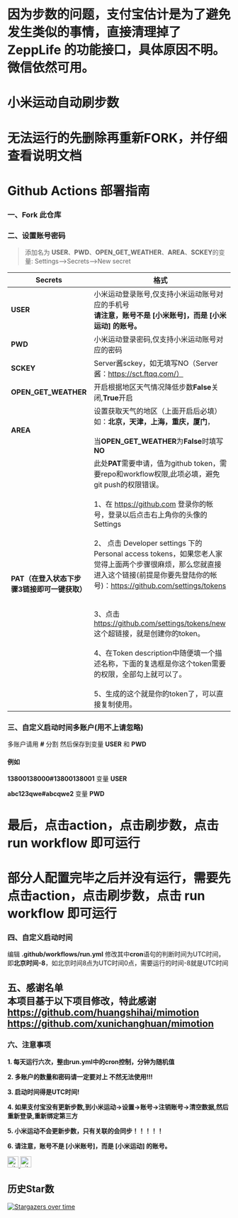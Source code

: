 # 因为步数的问题，支付宝估计是为了避免发生类似的事情，直接清理掉了 ZeppLife 的功能接口，具体原因不明。微信依然可用。

# 小米运动自动刷步数

# 无法运行的先删除再重新FORK，并仔细查看说明文档

# Github Actions 部署指南
### 一、Fork 此仓库

### 二、设置账号密码
> 添加名为  **USER**、**PWD**、**OPEN_GET_WEATHER**、**AREA**、**SCKEY**的变量: Settings-->Secrets-->New secret  

| Secrets |  格式  |
| -------- | ----- |
| **USER** |   小米运动登录账号,仅支持小米运动账号对应的手机号<br>**请注意，账号不是 [小米账号]，而是 [小米运动] 的账号。**|
| **PWD**|   小米运动登录密码,仅支持小米运动账号对应的密码|
|**SCKEY**|Server酱sckey，如无填写NO（Server酱：https://sct.ftqq.com/）|
| **OPEN_GET_WEATHER**|   开启根据地区天气情况降低步数**False**关闭,**True**开启|
| **AREA** |   设置获取天气的地区（上面开启后必填）如：**北京，天津，上海，重庆，厦门**，<br><br>当**OPEN_GET_WEATHER**为**False**时填写**NO**|
| **PAT（在登入状态下步骤3链接即可一键获取）**|此处**PAT**需要申请，值为github token，需要repo和workflow权限,此项必填，避免git push的权限错误。<br><br>1、在 https://github.com 登录你的帐号，登录以后点击右上角你的头像的Settings<br><br>2、 点击 Developer settings 下的 Personal access tokens，如果您老人家觉得上面两个步骤很麻烦，那么您就直接进入这个链接(前提是你要先登陆你的帐号)：https://github.com/settings/tokens<br><br><br>3、点击 https://github.com/settings/tokens/new 这个超链接，就是创建你的token。<br><br>4、在Token description中随便填一个描述名称，下面的复选框是你这个token需要的权限，全部勾上就可以了。<br><br>5、生成的这个就是你的token了，可以直接复制使用。|<br>


### 三、自定义启动时间多账户(用不上请忽略)

多账户请用 **#** 分割 然后保存到变量 **USER** 和 **PWD**

#### 例如

**13800138000#13800138001** 变量 **USER**

**abc123qwe#abcqwe2** 变量 **PWD**

# 最后，点击action，点击刷步数，点击 run workflow 即可运行

# 部分人配置完毕之后并没有运行，需要先点击action，点击刷步数，点击 run workflow 即可运行

### 四、自定义启动时间

编辑 **.github/workflows/run.yml**
修改其中**cron**语句的判断时间为UTC时间，即**北京时间-8**，如北京时间8点为UTC时间0点，需要运行的时间-8就是UTC时间


## 五、感谢名单<br>本项目基于以下项目修改，特此感谢<br>https://github.com/huangshihai/mimotion<br>https://github.com/xunichanghuan/mimotion


### 六、注意事项

**1. 每天运行六次，整由run.yml中的cron控制，分钟为随机值**

**2. 多账户的数量和密码请一定要对上 不然无法使用!!!**

**3. 启动时间得是UTC时间!**

**4. 如果支付宝没有更新步数,到小米运动->设置->账号->注销账号->清空数据,然后重新登录,重新绑定第三方**

**5. 小米运动不会更新步数，只有关联的会同步！！！！！**

**6. 请注意，账号不是 [小米账号]，而是 [小米运动] 的账号。**

</p>  
  <a href="https://github.com/matocool?tab=followers">
  <img src="https://img.shields.io/github/followers/matocool?label=Followers&style=plastic" height="25px" alt="github follow" /> </a>
  <a href="https://github.com/matocool/mimotion-repair-version/network">
  <img src="https://img.shields.io/github/stars/matocool?style=social" height="25px" alt="github follow" /> </a>
</p>

## 历史Star数

[![Stargazers over time](https://starchart.cc/matocool/mimotion-repair-version.svg)](https://starchart.cc/matocool/mimotion-repair-version)

